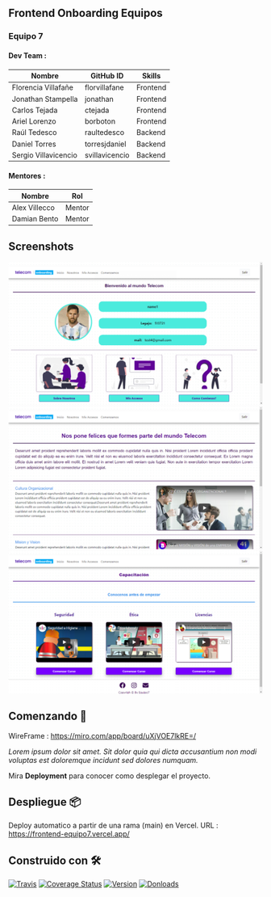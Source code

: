 ## Frontend Onboarding Equipos 
### Equipo 7 

#### Dev Team :

| Nombre | GitHub ID | Skills |
| ---- | --------- | --------- |
| Florencia Villafañe | florvillafane | Frontend |
| Jonathan Stampella | jonathan | Frontend |
| Carlos Tejada | ctejada | Frontend | 
| Ariel Lorenzo | borboton | Frontend |
| Raúl Tedesco | raultedesco | Backend |
| Daniel Torres | torresjdaniel | Backend |
| Sergio Villavicencio | svillavicencio | Backend |

#### Mentores :
| Nombre | Rol |
| ---- | --------- |
| Alex Villecco | Mentor |
| Damian Bento | Mentor |


## Screenshots

![Screenshot](src/assets/preview-1.png)
![Screenshot](src/assets/preview-2.png)
![Screenshot](src/assets/preview-3.png)

## Comenzando 🚀
WireFrame : https://miro.com/app/board/uXjVOE7lkRE=/

_Lorem ipsum dolor sit amet. Sit dolor quia qui dicta accusantium non modi voluptas est doloremque incidunt sed dolores numquam._

Mira **Deployment** para conocer como desplegar el proyecto.

## Despliegue 📦

Deploy automatico a partir de una rama (main) en Vercel.
URL : https://frontend-equipo7.vercel.app/

## Construido con 🛠️

[![Travis](https://travis-ci.org/skycloud1030/react-shields-badge.svg?branch=master)](https://travis-ci.org/skycloud1030/react-shields-badge)
[![Coverage Status](https://coveralls.io/repos/github/skycloud1030/react-shields-badge/badge.svg?branch=master)](https://coveralls.io/github/skycloud1030/react-shields-badge?branch=master)
[![Version](https://img.shields.io/npm/v/react-shields-badge.svg)](https://www.npmjs.com/package/react-shields-badge)
[![Donloads](https://img.shields.io/npm/dm/react-shields-badge.svg)](https://www.npmjs.com/package/react-shields-badge)
